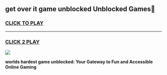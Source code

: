 
## get over it game unblocked Unblocked Games👋
<h3>
<a href="https://premium.freeplayer.one?title=get_over_it_game_unblocked&ref=16F">CLICK TO PLAY</a></h3>
<hr>

<h3>
<a href="https://premium.freeplayer.one?title=get_over_it_game_unblocked&ref=16F">CLICK 2 PLAY</a>
  
</h3>

<a href="https://premium.freeplayer.one?title=get_over_it_game_unblocked&ref=16F/"><img src="https://clearcache.store/games.png"></a>


**worlds hardest game unblocked: Your Gateway to Fun and Accessible Online Gaming**
